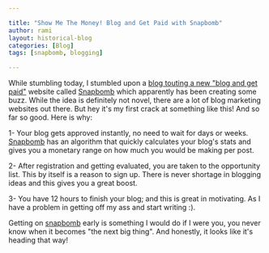 ```yaml
---

title: "Show Me The Money! Blog and Get Paid with Snapbomb"
author: rami
layout: historical-blog 
categories: [Blog]
tags: [snapbomb, blogging]

---
```


While stumbling today, I stumbled upon a [blog touting a new "blog and get paid"](http://www.infektia.net/snapbomb-get-paid-to-blog) website called [Snapbomb](http://snapbomb.com) which apparently has been creating some buzz. While the idea is definitely not novel, there are a lot of blog marketing websites out there. But hey it's my first crack at something like this! And so far so good. Here is why:

1- Your blog gets approved instantly, no need to wait for days or weeks. [Snapbomb](http://snapbomb.com) has an algorithm that quickly calculates your blog's stats and gives you a monetary range on how much you would be making per post.

2- After registration and getting evaluated, you are taken to the opportunity list. This by itself is a reason to sign up. There is never shortage in blogging ideas and this gives you a great boost.

3- You have 12 hours to finish your blog; and this is great in motivating. As I have a problem in getting off my ass and start writing :).

Getting on [snapbomb](http://snapbomb.com) early is something I would do if I were you, you never know when it becomes "the next big thing". And honestly, it looks like it's heading that way!
